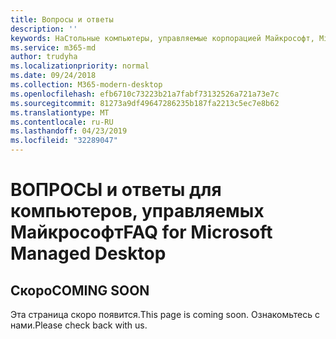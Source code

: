 ```yaml
---
title: Вопросы и ответы
description: ''
keywords: НаСтольные компьютеры, управляемые корпорацией Майкрософт, Microsoft 365, служба, документация
ms.service: m365-md
author: trudyha
ms.localizationpriority: normal
ms.date: 09/24/2018
ms.collection: M365-modern-desktop
ms.openlocfilehash: efb6710c73223b21a7fabf73132526a721a73e7c
ms.sourcegitcommit: 81273a9df49647286235b187fa2213c5ec7e8b62
ms.translationtype: MT
ms.contentlocale: ru-RU
ms.lasthandoff: 04/23/2019
ms.locfileid: "32289047"
---
```

# <a name="faq-for-microsoft-managed-desktop"></a><span data-ttu-id="d7c09-103">ВОПРОСЫ и ответы для компьютеров, управляемых Майкрософт</span><span class="sxs-lookup"><span data-stu-id="d7c09-103">FAQ for Microsoft Managed Desktop</span></span>

## <a name="coming-soon"></a><span data-ttu-id="d7c09-104">Скоро</span><span class="sxs-lookup"><span data-stu-id="d7c09-104">COMING SOON</span></span>

<span data-ttu-id="d7c09-105">Эта страница скоро появится.</span><span class="sxs-lookup"><span data-stu-id="d7c09-105">This page is coming soon.</span></span> <span data-ttu-id="d7c09-106">Ознакомьтесь с нами.</span><span class="sxs-lookup"><span data-stu-id="d7c09-106">Please check back with us.</span></span>